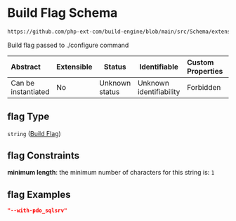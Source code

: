 # Build Flag Schema

```txt
https://github.com/php-ext-com/build-engine/blob/main/src/Schema/extension.json#/properties/build/properties/flag
```

Build flag passed to ./configure command


| Abstract            | Extensible | Status         | Identifiable            | Custom Properties | Additional Properties | Access Restrictions | Defined In                                                                     |
| :------------------ | ---------- | -------------- | ----------------------- | :---------------- | --------------------- | ------------------- | ------------------------------------------------------------------------------ |
| Can be instantiated | No         | Unknown status | Unknown identifiability | Forbidden         | Allowed               | none                | [extension.schema.json\*](../out/extension.schema.json "open original schema") |

## flag Type

`string` ([Build Flag](extension-properties-build-details-properties-build-flag.md))

## flag Constraints

**minimum length**: the minimum number of characters for this string is: `1`

## flag Examples

```json
"--with-pdo_sqlsrv"
```
